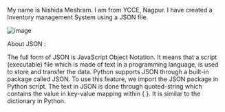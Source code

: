 My name is Nishida Meshram. I am from YCCE, Nagpur. I have created a Inventory management System using a JSON file.

![image](https://user-images.githubusercontent.com/66747098/133299583-6b8372c9-b1d3-499b-938c-f05e585562ed.png)


About JSON :

The full form of JSON is JavaScript Object Notation. It means that a script (executable) file which is made of text in a programming language, is used to store and transfer the data. Python supports JSON through a built-in package called JSON. To use this feature, we import the JSON package in Python script. The text in JSON is done through quoted-string which contains the value in key-value mapping within { }. It is similar to the dictionary in Python.



